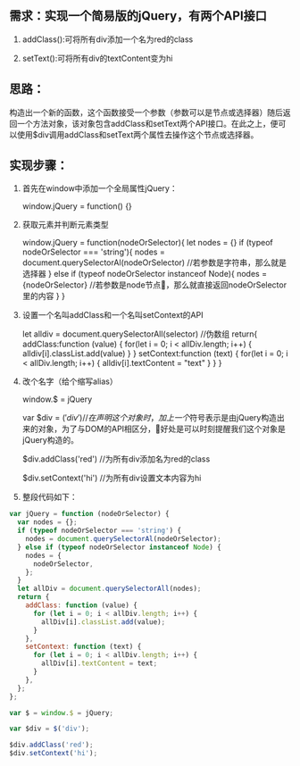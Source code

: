 ## 需求：实现一个简易版的jQuery，有两个API接口
1.  addClass():可将所有div添加一个名为red的class
  
2.  setText():可将所有div的textContent变为hi

## 思路：
    
构造出一个新的函数，这个函数接受一个参数（参数可以是节点或选择器）随后返回一个方法对象，该对象包含addClass和setText两个API接口。在此之上，便可以使用$div调用addClass和setText两个属性去操作这个节点或选择器。

## 实现步骤：
1. 首先在window中添加一个全局属性jQuery：

    window.jQuery = function() {}
2. 获取元素并判断元素类型

    window.jQuery = function(nodeOrSelector){
        let nodes = {}
        if (typeof nodeOrSelector === 'string'){
            nodes = document.querySelectorAl(nodeOrSelector)    //若参数是字符串，那么就是选择器
        } else if (typeof nodeOrSelector instanceof Node){
            nodes = {nodeOrSelector}       //若参数是node节点，那么就直接返回nodeOrSelector里的内容
        }
    }
3. 设置一个名叫addClass和一个名叫setContext的API

    let alldiv = document.querySelectorAll(selector)       //伪数组
    return{
        addClass:function (value) {
            for(let i = 0; i < allDiv.length; i++) {
                alldiv[i].classList.add(value)
            }
        }
        setContext:function (text) {
            for(let i = 0; i < allDiv.length; i++) {
                alldiv[i].textContent = "text"
            }
        }
    }
4. 改个名字（给个缩写alias）

    window.$ = jQuery

    var $div = $('div')         //在声明这个对象时，加上一个$符号表示是由jQuery构造出来的对象，为了与DOM的API相区分，好处是可以时刻提醒我们这个对象是jQuery构造的。

    $div.addClass('red')        //为所有div添加名为red的class 

    $div.setContext('hi')       //为所有div设置文本内容为hi
5. 整段代码如下：

```js
var jQuery = function (nodeOrSelector) {
  var nodes = {};
  if (typeof nodeOrSelector === 'string') {
    nodes = document.querySelectorAl(nodeOrSelector);
  } else if (typeof nodeOrSelector instanceof Node) {
    nodes = {
      nodeOrSelector,
    };
  }
  let allDiv = document.querySelectorAll(nodes);
  return {
    addClass: function (value) {
      for (let i = 0; i < allDiv.length; i++) {
        allDiv[i].classList.add(value);
      }
    },
    setContext: function (text) {
      for (let i = 0; i < allDiv.length; i++) {
        allDiv[i].textContent = text;
      }
    },
  };
};

var $ = window.$ = jQuery;

var $div = $('div');

$div.addClass('red');
$div.setContext('hi');
```